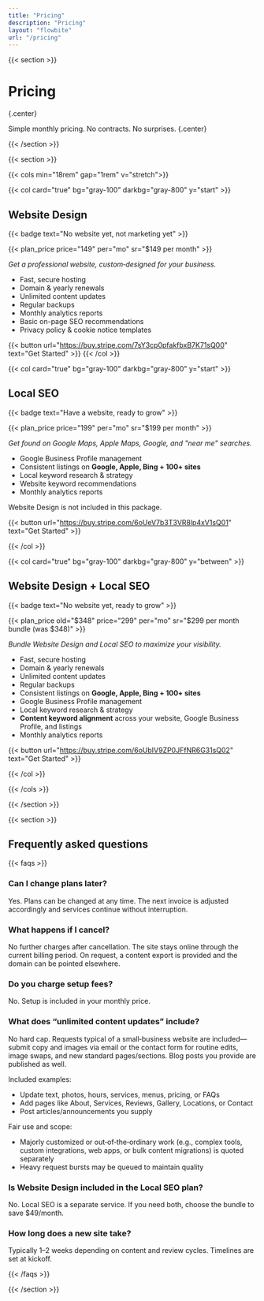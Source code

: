 ```yaml
---
title: "Pricing"
description: "Pricing"
layout: "flowbite"
url: "/pricing"
---
```


{{< section >}}

# Pricing
{.center}

Simple monthly pricing. No contracts. No surprises.
{.center}

{{< /section >}}


{{< section >}}

{{< cols min="18rem" gap="1rem" v="stretch">}}

{{< col card="true" bg="gray-100" darkbg="gray-800" y="start" >}}

## Website Design <br>

{{< badge text="No website yet, not marketing yet" >}}

{{< plan_price price="149" per="mo" sr="$149 per month" >}}

*Get a professional website, custom‑designed for your business.*

- Fast, secure hosting
- Domain & yearly renewals
- Unlimited content updates
- Regular backups
- Monthly analytics reports
- Basic on-page SEO recommendations
- Privacy policy & cookie notice templates

{{< button url="https://buy.stripe.com/7sY3cp0pfakfbxB7K71sQ00" text="Get Started" >}}
{{< /col >}}

{{< col card="true" bg="gray-100" darkbg="gray-800" y="start" >}}

## Local SEO

{{< badge text="Have a website, ready to grow" >}}

{{< plan_price price="199" per="mo" sr="$199 per month" >}}

*Get found on Google Maps, Apple Maps, Google, and "near me" searches.*

- Google Business Profile management
- Consistent listings on **Google, Apple, Bing + 100+ sites**
- Local keyword research & strategy
- Website keyword recommendations
- Monthly analytics reports

Website Design is not included in this package.

{{< button url="https://buy.stripe.com/6oUeV7b3T3VR8lp4xV1sQ01" text="Get Started" >}}

{{< /col >}}

{{< col card="true" bg="gray-100" darkbg="gray-800" y="between" >}}

## Website Design + Local SEO

{{< badge text="No website yet, ready to grow" >}}

{{< plan_price old="$348" price="299" per="mo" sr="$299 per month bundle (was $348)" >}}

*Bundle Website Design and Local SEO to maximize your visibility.*

- Fast, secure hosting
- Domain & yearly renewals
- Unlimited content updates
- Regular backups
- Consistent listings on **Google, Apple, Bing + 100+ sites**
- Google Business Profile management
- Local keyword research & strategy
- **Content keyword alignment** across your website, Google Business Profile, and listings
- Monthly analytics reports

{{< button url="https://buy.stripe.com/6oUbIV9ZP0JFfNR6G31sQ02" text="Get Started" >}}

{{< /col >}}

{{< /cols >}}

{{< /section >}}

{{< section >}}

## Frequently asked questions

{{< faqs >}}

### Can I change plans later?
Yes. Plans can be changed at any time. The next invoice is adjusted accordingly and services continue without interruption.

### What happens if I cancel?
No further charges after cancellation. The site stays online through the current billing period. On request, a content export is provided and the domain can be pointed elsewhere.

### Do you charge setup fees?
No. Setup is included in your monthly price.

### What does “unlimited content updates” include?
No hard cap. Requests typical of a small‑business website are included—submit copy and images via email or the contact form for routine edits, image swaps, and new standard pages/sections. Blog posts you provide are published as well.

Included examples:
- Update text, photos, hours, services, menus, pricing, or FAQs
- Add pages like About, Services, Reviews, Gallery, Locations, or Contact
- Post articles/announcements you supply

Fair use and scope:
- Majorly customized or out‑of‑the‑ordinary work (e.g., complex tools, custom integrations, web apps, or bulk content migrations) is quoted separately
- Heavy request bursts may be queued to maintain quality

### Is Website Design included in the Local SEO plan?
No. Local SEO is a separate service. If you need both, choose the bundle to save $49/month.

### How long does a new site take?
Typically 1–2 weeks depending on content and review cycles. Timelines are set at kickoff.

{{< /faqs >}}

{{< /section >}}
